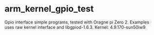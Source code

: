# arm_kernel_gpio_test
Gpio interface simple programs, tested with Oragne pi Zero 2.
Examples uses raw kernel interface and libgpiod-1.6.3.
Kernel: 4.9.170-sun50iw9